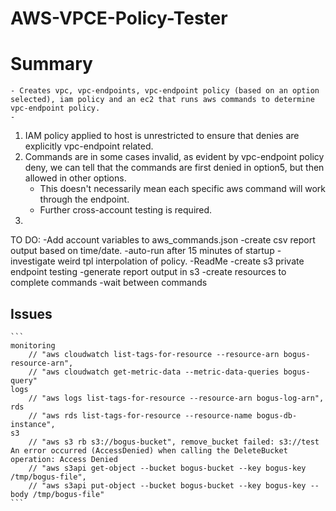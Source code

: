 # AWS-VPCE-Policy-Tester

# Summary
    - Creates vpc, vpc-endpoints, vpc-endpoint policy (based on an option selected), iam policy and an ec2 that runs aws commands to determine vpc-endpoint policy. 
    - 


1. IAM policy applied to host is unrestricted to ensure that denies are explicitly vpc-endpoint related. 
2. Commands are in some cases invalid, as evident by vpc-endpoint policy deny, we can tell that the commands are first denied in option5, but then allowed in other options. 
    - This doesn't necessarily mean each specific aws command will work through the endpoint. 
    - Further cross-account testing is required. 
3. 

TO DO:
-Add account variables to aws_commands.json
-create csv report output based on time/date.
-auto-run after 15 minutes of startup
-investigate weird tpl interpolation of policy. 
-ReadMe
-create s3 private endpoint testing
-generate report output in s3
-create resources to complete commands
-wait between commands

## Issues

    ```
    monitoring
        // "aws cloudwatch list-tags-for-resource --resource-arn bogus-resource-arn",
        // "aws cloudwatch get-metric-data --metric-data-queries bogus-query"
    logs
        // "aws logs list-tags-for-resource --resource-arn bogus-log-arn",
    rds
        // "aws rds list-tags-for-resource --resource-name bogus-db-instance",
    s3
        // "aws s3 rb s3://bogus-bucket", remove_bucket failed: s3://test An error occurred (AccessDenied) when calling the DeleteBucket operation: Access Denied
        // "aws s3api get-object --bucket bogus-bucket --key bogus-key /tmp/bogus-file",
        // "aws s3api put-object --bucket bogus-bucket --key bogus-key --body /tmp/bogus-file"
    ```
